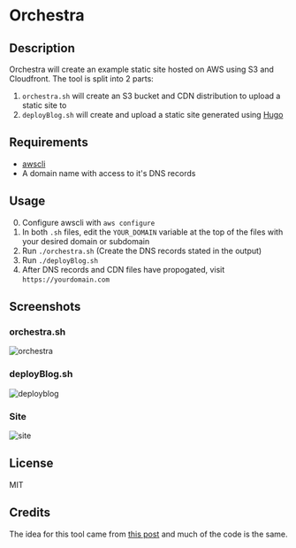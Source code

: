 # Orchestra

## Description

Orchestra will create an example static site hosted on AWS using S3 and Cloudfront. The tool is split into 2 parts:
1. `orchestra.sh` will create an S3 bucket and CDN distribution to upload a static site to
2. `deployBlog.sh` will create and upload a static site generated using [Hugo](https://gohugo.io)

## Requirements
* [awscli](https://aws.amazon.com/cli/)
* A domain name with access to it's DNS records


## Usage

0. Configure awscli with `aws configure`
1. In both `.sh` files, edit the `YOUR_DOMAIN` variable at the top of the files with your desired domain or subdomain
2. Run `./orchestra.sh`  (Create the DNS records stated in the output)
3. Run `./deployBlog.sh`
4. After DNS records and CDN files have propogated, visit `https://yourdomain.com`

## Screenshots

### orchestra.sh
![orchestra](https://user-images.githubusercontent.com/3712226/48677330-e192f280-eb38-11e8-963f-2e5622e70ea5.png)

### deployBlog.sh
![deployblog](https://user-images.githubusercontent.com/3712226/48677329-e192f280-eb38-11e8-98bf-c377b6dd1631.png)

### Site
![site](https://user-images.githubusercontent.com/3712226/48677430-97127580-eb3a-11e8-875d-de1b0825bd0c.png)

## License
MIT

## Credits
The idea for this tool came from [this post](https://lustforge.com/2016/02/27/hosting-hugo-on-aws/) and much of the code is the same.
